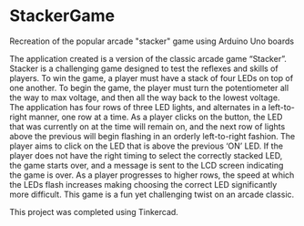 # StackerGame
Recreation of the popular arcade "stacker" game using Arduino Uno boards

The application created is a version of the classic arcade game “Stacker”. Stacker is a challenging game designed to test the reflexes and skills of players. To win the game, a player must have a stack of four LEDs on top of one another. To begin the game, the player must turn the potentiometer all the way to max voltage, and then all the way back to the lowest voltage. The application has four rows of three LED lights, and alternates in a left-to-right manner, one row at a time. As a player clicks on the button, the LED that was currently on at the time will remain on, and the next row of lights above the previous will begin flashing in an orderly left-to-right fashion. The player aims to click on the LED that is above the previous ‘ON’ LED. If the player does not have the right timing to select the correctly stacked LED, the game starts over, and a message is sent to the LCD screen indicating the game is over. As a player progresses to higher rows, the speed at which the LEDs flash increases making choosing the correct LED significantly more difficult. This game is a fun yet challenging twist on an arcade classic.

This project was completed using Tinkercad.

